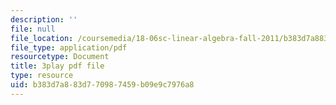 ```yaml
---
description: ''
file: null
file_location: /coursemedia/18-06sc-linear-algebra-fall-2011/b383d7a883d770987459b09e9c7976a8_lpnY5QVjU5w.pdf
file_type: application/pdf
resourcetype: Document
title: 3play pdf file
type: resource
uid: b383d7a8-83d7-7098-7459-b09e9c7976a8
---
```

